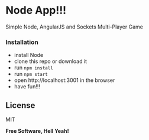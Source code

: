 # Node App!!!

Simple Node, AngularJS and Sockets Multi-Player Game

### Installation
  - install Node
  - clone this repo or download it
  - run `npm install`
  - run `npm start`
  - open http://localhost:3001 in the browser
  - have fun!!!

License
----

MIT

**Free Software, Hell Yeah!**

